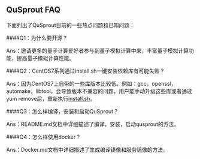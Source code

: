 ## QuSprout FAQ


下面列出了QuSprout目前的一些热点问题和已知问题：

####Q1：为什么要开源？

Ans：邀请更多的量子计算爱好者参与到量子模拟计算中来，丰富量子模拟计算功能，提高量子模拟计算性能。

####Q2：CentOS7系列通过install.sh一键安装依赖库有可能失败？

Ans：因为CentOS7上自带的一些库版本比较低，例如：gcc，openssl，automake，libtool，会导致版本不兼容的问题，用户能手动升级这些库或者通过yum remove后，重新执行[install.sh](./thirdparty/install.sh)。

####Q3：怎么样编译，安装和启动QuSprout？

Ans：README.md文档中详细描述了编译，安装，启动qusprout的方法。

####Q4：怎么样使用docker？

Ans：Docker.md文档中详细描述了生成编译镜像和服务镜像的方法。






